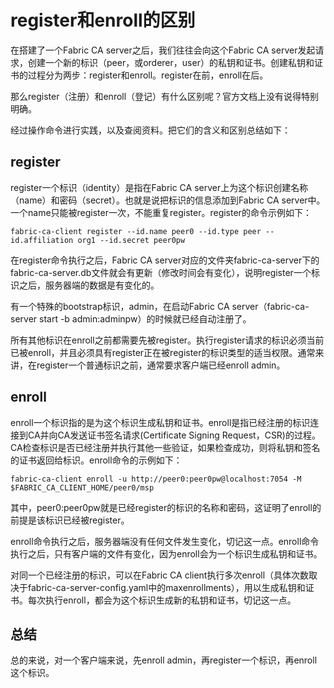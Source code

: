 # register和enroll的区别

在搭建了一个Fabric CA server之后，我们往往会向这个Fabric CA server发起请求，创建一个新的标识（peer，或orderer，user）的私钥和证书。创建私钥和证书的过程分为两步：register和enroll。register在前，enroll在后。

那么register（注册）和enroll（登记）有什么区别呢？官方文档上没有说得特别明确。

经过操作命令进行实践，以及查阅资料。把它们的含义和区别总结如下：

## register

register一个标识（identity）是指在Fabric CA server上为这个标识创建名称（name）和密码（secret）。也就是说把标识的信息添加到Fabric CA server中。一个name只能被register一次，不能重复register。register的命令示例如下：

    fabric-ca-client register --id.name peer0 --id.type peer --id.affiliation org1 --id.secret peer0pw
	
在register命令执行之后，Fabric CA server对应的文件夹fabric-ca-server下的fabric-ca-server.db文件就会有更新（修改时间会有变化），说明register一个标识之后，服务器端的数据是有变化的。

有一个特殊的bootstrap标识，admin，在启动Fabric CA server（fabric-ca-server start -b admin:adminpw）的时候就已经自动注册了。

所有其他标识在enroll之前都需要先被register。执行register请求的标识必须当前已被enroll，并且必须具有register正在被register的标识类型的适当权限。通常来讲，在register一个普通标识之前，通常要求客户端已经enroll admin。

## enroll

enroll一个标识指的是为这个标识生成私钥和证书。enroll是指已经注册的标识连接到CA并向CA发送证书签名请求(Certificate Signing Request，CSR)的过程。CA检查标识是否已经注册并执行其他一些验证，如果检查成功，则将私钥和签名的证书返回给标识。enroll命令的示例如下：

    fabric-ca-client enroll -u http://peer0:peer0pw@localhost:7054 -M $FABRIC_CA_CLIENT_HOME/peer0/msp

其中，peer0:peer0pw就是已经register的标识的名称和密码，这证明了enroll的前提是该标识已经被register。

enroll命令执行之后，服务器端没有任何文件发生变化，切记这一点。enroll命令执行之后，只有客户端的文件有变化，因为enroll会为一个标识生成私钥和证书。

对同一个已经注册的标识，可以在Fabric CA client执行多次enroll（具体次数取决于fabric-ca-server-config.yaml中的maxenrollments），用以生成私钥和证书。每次执行enroll，都会为这个标识生成新的私钥和证书，切记这一点。

## 总结

总的来说，对一个客户端来说，先enroll admin，再register一个标识，再enroll这个标识。
